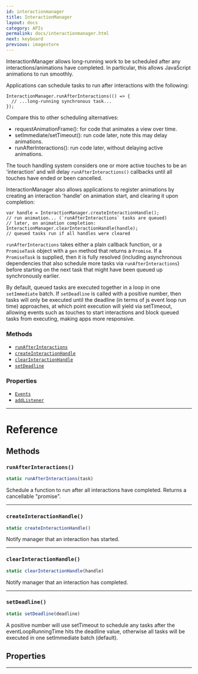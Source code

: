 ```yaml
---
id: interactionmanager
title: InteractionManager
layout: docs
category: APIs
permalink: docs/interactionmanager.html
next: keyboard
previous: imagestore
---
```


InteractionManager allows long-running work to be scheduled after any
interactions/animations have completed. In particular, this allows JavaScript
animations to run smoothly.

Applications can schedule tasks to run after interactions with the following:

```
InteractionManager.runAfterInteractions(() => {
  // ...long-running synchronous task...
});
```

Compare this to other scheduling alternatives:

- requestAnimationFrame(): for code that animates a view over time.
- setImmediate/setTimeout(): run code later, note this may delay animations.
- runAfterInteractions(): run code later, without delaying active animations.

The touch handling system considers one or more active touches to be an
'interaction' and will delay `runAfterInteractions()` callbacks until all
touches have ended or been cancelled.

InteractionManager also allows applications to register animations by
creating an interaction 'handle' on animation start, and clearing it upon
completion:

```
var handle = InteractionManager.createInteractionHandle();
// run animation... (`runAfterInteractions` tasks are queued)
// later, on animation completion:
InteractionManager.clearInteractionHandle(handle);
// queued tasks run if all handles were cleared
```

`runAfterInteractions` takes either a plain callback function, or a
`PromiseTask` object with a `gen` method that returns a `Promise`.  If a
`PromiseTask` is supplied, then it is fully resolved (including asynchronous
dependencies that also schedule more tasks via `runAfterInteractions`) before
starting on the next task that might have been queued up synchronously
earlier.

By default, queued tasks are executed together in a loop in one
`setImmediate` batch. If `setDeadline` is called with a positive number, then
tasks will only be executed until the deadline (in terms of js event loop run
time) approaches, at which point execution will yield via setTimeout,
allowing events such as touches to start interactions and block queued tasks
from executing, making apps more responsive.


### Methods

- [`runAfterInteractions`](docs/interactionmanager.html#runafterinteractions)
- [`createInteractionHandle`](docs/interactionmanager.html#createinteractionhandle)
- [`clearInteractionHandle`](docs/interactionmanager.html#clearinteractionhandle)
- [`setDeadline`](docs/interactionmanager.html#setdeadline)


### Properties

- [`Events`](docs/interactionmanager.html#events)
- [`addListener`](docs/interactionmanager.html#addlistener)




---

# Reference

## Methods

### `runAfterInteractions()`

```javascript
static runAfterInteractions(task)
```


Schedule a function to run after all interactions have completed. Returns a cancellable
"promise".




---

### `createInteractionHandle()`

```javascript
static createInteractionHandle()
```


Notify manager that an interaction has started.




---

### `clearInteractionHandle()`

```javascript
static clearInteractionHandle(handle)
```


Notify manager that an interaction has completed.




---

### `setDeadline()`

```javascript
static setDeadline(deadline)
```


A positive number will use setTimeout to schedule any tasks after the
eventLoopRunningTime hits the deadline value, otherwise all tasks will be
executed in one setImmediate batch (default).




## Properties



---



